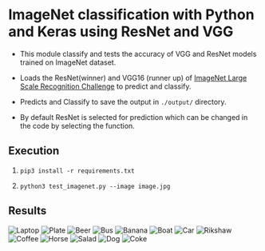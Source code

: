 # ImageNet classification with Python and Keras using ResNet and VGG

* This module classify and tests the accuracy of VGG and ResNet models trained on ImageNet dataset.

* Loads the ResNet(winner) and VGG16 (runner up) of [ImageNet Large Scale Recognition Challenge](http://www.image-net.org/challenges/LSVRC/) to predict and classify.

* Predicts and Classify to save the output in ```./output/``` directory.

* By default ResNet is selected for prediction which can be changed in the code by selecting the function.

## Execution
1. ```pip3 install -r requirements.txt ```

2. ```python3 test_imagenet.py --image image.jpg```

## Results

![Laptop](https://github.com/nikitamalviya/imagenet-classification-with-keras-using-ResNet-and-VGG/tree/master/output/laptop.jpg)
![Plate](https://github.com/nikitamalviya/imagenet-classification-with-keras-using-ResNet-and-VGG/tree/master/output/plate.jpg)
![Beer](https://github.com/nikitamalviya/imagenet-classification-with-keras-using-ResNet-and-VGG/tree/master/output/beer.jpg)
![Bus](https://github.com/nikitamalviya/imagenet-classification-with-keras-using-ResNet-and-VGG/tree/master/output/bus.jpeg)
![Banana](https://github.com/nikitamalviya/imagenet-classification-with-keras-using-ResNet-and-VGG/tree/master/output/banana.jpg)
![Boat](https://github.com/nikitamalviya/imagenet-classification-with-keras-using-ResNet-and-VGG/tree/master/output/boat.jpeg)
![Car](https://github.com/nikitamalviya/imagenet-classification-with-keras-using-ResNet-and-VGG/tree/master/output/car.jpg)
![Rikshaw](https://github.com/nikitamalviya/imagenet-classification-with-keras-using-ResNet-and-VGG/tree/master/output/rikshaw.jpg)
![Coffee](https://github.com/nikitamalviya/imagenet-classification-with-keras-using-ResNet-and-VGG/tree/master/output/cup.jpeg)
![Horse](https://github.com/nikitamalviya/imagenet-classification-with-keras-using-ResNet-and-VGG/tree/master/output/horse.jpg)
![Salad](https://github.com/nikitamalviya/imagenet-classification-with-keras-using-ResNet-and-VGG/tree/master/output/salad.jpeg)
![Dog](https://github.com/nikitamalviya/imagenet-classification-with-keras-using-ResNet-and-VGG/tree/master/output/dog.jpeg)
![Coke](https://github.com/nikitamalviya/imagenet-classification-with-keras-using-ResNet-and-VGG/tree/master/output/coke.jpg)